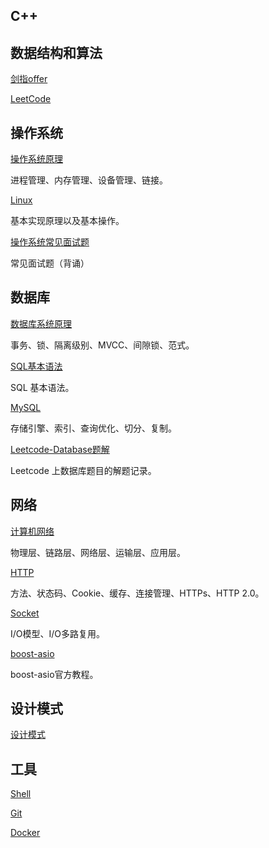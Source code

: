 C++
-----------------

数据结构和算法
-----------------

[剑指offer](https://github.com/zh921/Codes/blob/master/notes/剑指offer.md)

[LeetCode](https://github.com/zh921/Codes/blob/master/LeetCode/LeetCode.md)

操作系统
-----------------

[操作系统原理](https://github.com/zh921/Codes/blob/master/notes/操作系统原理.md)

进程管理、内存管理、设备管理、链接。

[Linux](https://github.com/zh921/Codes/blob/master/notes/Linux.md)

基本实现原理以及基本操作。

[操作系统常见面试题](https://github.com/zh921/Codes/blob/master/notes/操作系统常见面试题.md)

常见面试题（背诵）

数据库
-----------------

[数据库系统原理](https://github.com/zh921/Codes/blob/master/notes/数据库系统原理.md)

事务、锁、隔离级别、MVCC、间隙锁、范式。

[SQL基本语法](https://github.com/zh921/Codes/blob/master/notes/SQL基本语法.md)

SQL 基本语法。

[MySQL](https://github.com/zh921/Codes/blob/master/notes/MySQL.md)

存储引擎、索引、查询优化、切分、复制。

[Leetcode-Database题解](https://github.com/zh921/Codes/blob/master/notes/Leetcode-Database题解.md)

Leetcode 上数据库题目的解题记录。

网络
-----------------

[计算机网络](https://github.com/zh921/Codes/blob/master/notes/计算机网络.md)

物理层、链路层、网络层、运输层、应用层。

[HTTP](https://github.com/zh921/Codes/blob/master/notes/HTTP.md)

方法、状态码、Cookie、缓存、连接管理、HTTPs、HTTP 2.0。

[Socket](https://github.com/zh921/Codes/blob/master/notes/Socket.md)

I/O模型、I/O多路复用。

[boost-asio](https://github.com/zh921/Codes/blob/master/notes/boost-asio.md)

boost-asio官方教程。

设计模式
-----------------

[设计模式](https://github.com/zh921/Codes/blob/master/notes/设计模式.md)

工具
-----------------

[Shell](https://github.com/zh921/Codes/blob/master/notes/Shell.md)

[Git](https://github.com/zh921/Codes/blob/master/notes/Git.md)

[Docker](https://github.com/zh921/Codes/blob/master/notes/Docker.md)


